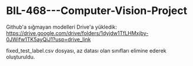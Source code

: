# BIL-468---Computer-Vision-Project

Github'a sığmayan modelleri Drive'a yükledik:
https://drive.google.com/drive/folders/1dyjdw1TfLHMxjby-0JWifw1TK5ayQiJ1?usp=drive_link


fixed_test_label.csv dosyası, az datası olan sınıfları elimine ederek oluşturuldu.
